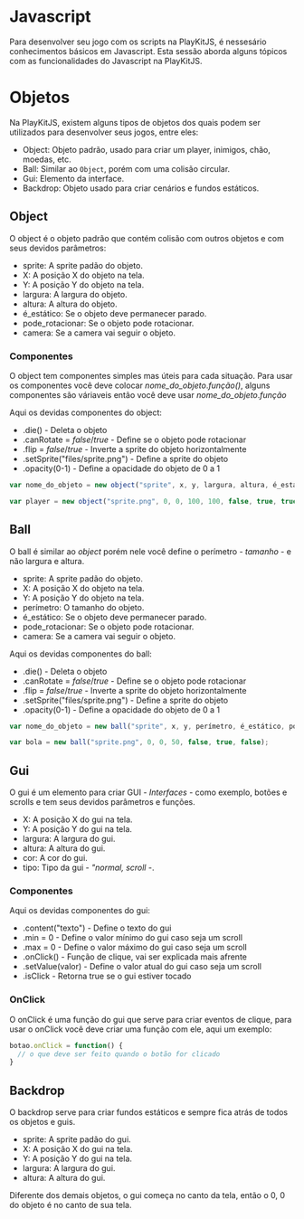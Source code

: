 # Javascript

Para desenvolver seu jogo com os scripts na PlayKitJS, é nessesário conhecimentos básicos em Javascript. Esta sessão aborda alguns tópicos com as funcionalidades do Javascript na PlayKitJS.

# Objetos

Na PlayKitJS, existem alguns tipos de objetos dos quais podem ser utilizados para desenvolver seus jogos, entre eles:

- Object: Objeto padrão, usado para criar um player, inimigos, chão, moedas, etc.
- Ball: Similar ao `Object`, porém com uma colisão circular.
- Gui: Elemento da interface.
- Backdrop: Objeto usado para criar cenários e fundos estáticos.

## Object

O object é o objeto padrão que contém colisão com outros objetos e com seus devidos parâmetros:

- sprite: A sprite padão do objeto.
- X: A posição X do objeto na tela.
- Y: A posição Y do objeto na tela.
- largura: A largura do objeto.
- altura: A altura do objeto.
- é_estático: Se o objeto deve permanecer parado.
- pode_rotacionar: Se o objeto pode rotacionar.
- camera: Se a camera vai seguir o objeto.

### Componentes

O object tem componentes simples mas úteis para cada situação.
Para usar os componentes você deve colocar *nome_do_objeto*.*função()*, alguns componentes são váriaveis então você deve usar *nome_do_objeto*.*função*

Aqui os devidas componentes do object:

- .die() - Deleta o objeto
- .canRotate = *false*/*true* - Define se o objeto pode rotacionar
- .flip = *false*/*true* - Inverte a sprite do objeto horizontalmente
- .setSprite("files/sprite.png") - Define a sprite do objeto
- .opacity(0-1) - Define a opacidade do objeto de 0 a 1

```{.js linenums="1" title="Exemplo de criação de um object"}
var nome_do_objeto = new object("sprite", x, y, largura, altura, é_estático, pode_rotacionar, camera);
```

```{.js linenums="1" title="Exemplo com valores"}
var player = new object("sprite.png", 0, 0, 100, 100, false, true, true);
```

## Ball

O ball é similar ao *object* porém nele você define o perímetro - *tamanho* - e não largura e altura.

- sprite: A sprite padão do objeto.
- X: A posição X do objeto na tela.
- Y: A posição Y do objeto na tela.
- perímetro: O tamanho do objeto.
- é_estático: Se o objeto deve permanecer parado.
- pode_rotacionar: Se o objeto pode rotacionar.
- camera: Se a camera vai seguir o objeto.

Aqui os devidas componentes do ball:

- .die() - Deleta o objeto
- .canRotate = *false*/*true* - Define se o objeto pode rotacionar
- .flip = *false*/*true* - Inverte a sprite do objeto horizontalmente
- .setSprite("files/sprite.png") - Define a sprite do objeto
- .opacity(0-1) - Define a opacidade do objeto de 0 a 1

```{.js linenums="1" title="Exemplo de criação de um object"}
var nome_do_objeto = new ball("sprite", x, y, perímetro, é_estático, pode_rotacionar, camera);
```

```{.js linenums="1" title="Exemplo com valores"}
var bola = new ball("sprite.png", 0, 0, 50, false, true, false);
```

## Gui

O gui é um elemento para criar GUI - *Interfaces* - como exemplo, botões e scrolls e tem seus devidos parâmetros e funções.

- X: A posição X do gui na tela.
- Y: A posição Y do gui na tela.
- largura: A largura do gui.
- altura: A altura do gui.
- cor: A cor do gui.
- tipo: Tipo da gui - *"normal, scroll* -.

### Componentes

Aqui os devidas componentes do gui:

- .content("texto") - Define o texto do gui
- .min = 0 - Define o valor mínimo do gui caso seja um scroll
- .max = 0 - Define o valor máximo do gui caso seja um scroll
- .onClick() - Função de clique, vai ser explicada mais afrente
- .setValue(valor) - Define o valor atual do gui caso seja um scroll
- .isClick - Retorna true se o gui estiver tocado

### OnClick

O onClick é uma função do gui que serve para criar eventos de clique, para usar o onClick você deve criar uma função com ele, aqui um exemplo:

```{.js linenums="1" title="Exemplo"}
botao.onClick = function() {
  // o que deve ser feito quando o botão for clicado
}
```

## Backdrop

O backdrop serve para criar fundos estáticos e sempre fica atrás de todos os objetos e guis.

- sprite: A sprite padão do gui.
- X: A posição X do gui na tela.
- Y: A posição Y do gui na tela.
- largura: A largura do gui.
- altura: A altura do gui.

Diferente dos demais objetos, o gui começa no canto da tela, então o 0, 0 do objeto é no canto de sua tela.
